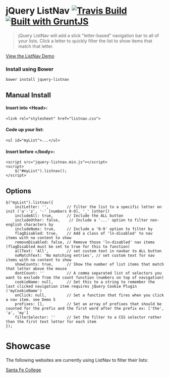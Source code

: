 # jQuery ListNav [![Travis Build](https://travis-ci.org/esteinborn/jquery-listnav.png?branch=master)](https://travis-ci.org/esteinborn/jquery-listnav) [![Built with GruntJS](https://cdn.gruntjs.com/builtwith.png)](http://gruntjs.com)

> jQuery ListNav will add a slick "letter-based" navigation bar to all of your lists. Click a letter to quickly filter the list to show items that match that letter.

[View the ListNav Demo](http://esteinborn.github.io/jquery-listnav)

### Install using Bower

`bower install jquery-listnav`

## Manual Install
#### Insert into &lt;Head&gt;:
<pre><code>&lt;link rel="stylesheet" href="listnav.css"&gt;</code></pre>

#### Code up your list:
<pre><code>&lt;ul id="myList"&gt;...&lt;/ul&gt;</code></pre>

#### Insert before &lt;/body&gt;:
<pre><code>&lt;script src="jquery-listnav.min.js"&gt;&lt;/script>
&lt;script&gt;
	$("#myList").listnav();
&lt;/script&gt;</code></pre>

## Options
<pre><code>$("myList").listnav({
    initLetter: '',        // filter the list to a specific letter on init ('a'-'z', '-' [numbers 0-9], '_' [other])
    includeAll: true,      // Include the ALL button
    includeOther: false,    // Include a '...' option to filter non-english characters by
    includeNums: true,     // Include a '0-9' option to filter by
    flagDisabled: true,    // Add a class of 'ln-disabled' to nav items with no content to show
    removeDisabled: false, // Remove those 'ln-disabled' nav items (flagDisabled must be set to true for this to function)
    allText: 'All',        // set custom text in navbar to ALL button
    noMatchText: 'No matching entries', // set custom text for nav items with no content to show
    showCounts: true,      // Show the number of list items that match that letter above the mouse
    dontCount: ''          // A comma separated list of selectors you want to exclude from the count function (numbers on top of navigation)
    cookieName: null,      // Set this to a string to remember the last clicked navigation item requires jQuery Cookie Plugin ('myCookieName')
    onClick: null,         // Set a function that fires when you click a nav item. see Demo 5
    prefixes: [],          // Set an array of prefixes that should be counted for the prefix and the first word after the prefix ex: ['the', 'a', 'my']
    filterSelector: ''     // Set the filter to a CSS selector rather than the first text letter for each item
});</code></pre>

# Showcase

The following websites are currently using ListNav to filter their lists:

[Santa Fe College](http://www.sfcollege.edu/az/)
